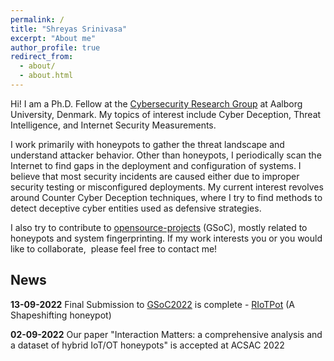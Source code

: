 ```yaml
---
permalink: /
title: "Shreyas Srinivasa"
excerpt: "About me"
author_profile: true
redirect_from: 
  - about/
  - about.html
---
```




Hi! I am a Ph.D. Fellow at the [Cybersecurity Research Group](https://www.cyber.aau.dk/research/) at Aalborg University, Denmark. My topics of interest include Cyber Deception, Threat Intelligence, and Internet Security Measurements. 

I work primarily with honeypots to gather the threat landscape and understand attacker behavior. Other than honeypots, I periodically scan the Internet to find gaps in the deployment and configuration of systems. I believe that most security incidents are caused either due to improper security testing or misconfigured deployments. My current interest revolves around Counter Cyber Deception techniques, where I try to find methods to detect deceptive cyber entities used as defensive strategies. 

I also try to contribute to [opensource-projects](https://sastry17.github.io/opensource/) (GSoC), mostly related to honeypots and system fingerprinting. If my work interests you or you would like to collaborate,  please feel free to contact me! 

## News

**13-09-2022** Final Submission to [GSoC2022](https://summerofcode.withgoogle.com/programs/2022/projects/Fy1BiON5) is complete - [RIoTPot](https://ricyaben.github.io/blog/projects/gsoc_2022_riotpot/) (A Shapeshifting honeypot) 

**02-09-2022** Our paper "Interaction Matters: a comprehensive analysis and a dataset of hybrid IoT/OT honeypots" is accepted at ACSAC 2022


